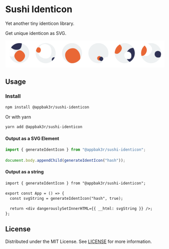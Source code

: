 # Sushi Identicon

Yet another tiny identicon library.

Get unique identicon as SVG.

![Example](https://raw.githubusercontent.com/appbak3r/sushi-identicon/main/demo/example.png)

## Usage

### Install

```sh
npm install @appbak3r/sushi-identicon
```

Or with yarn

```sh
yarn add @appbak3r/sushi-identicon
```

#### Output as a SVG Element

```ts
import { generateIdentIcon } from "@appbak3r/sushi-identicon";

document.body.appendChild(generateIdentIcon("hash"));
```

#### Output as a string

```tsx
import { generateIdentIcon } from "@appbak3r/sushi-identicon";

export const App = () => {
  const svgString = generateIdentIcon("hash", true);

  return <div dangerouslySetInnerHTML={{ __html: svgString }} />;
};
```

## License

Distributed under the MIT License. See [LICENSE](LICENSE) for more information.
